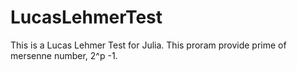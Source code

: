 # LucasLehmerTest

This is a Lucas Lehmer Test for Julia.
This proram provide prime of mersenne number, 2^p -1.